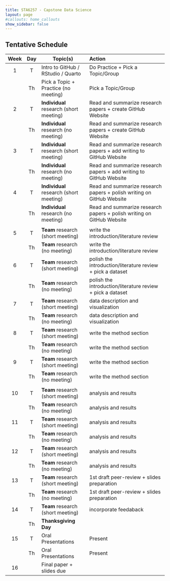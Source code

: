 ```yaml
---
title: STA6257 - Capstone Data Science
layout: page
#callouts: home_callouts
show_sidebar: false
---
```


## Tentative Schedule

| **Week** | **Day**  | **Topic(s)** | **Action** | 
|:-:|:-:|------------------|:--|
| 1    | T   | Intro to GitHub / RStudio / Quarto   |Do Practice + Pick a Topic/Group  |
|      | Th  | Pick a Topic + Practice (no meeting) |Pick a Topic/Group |
| 2    | T   | **Individual** research (short meeting)  | Read and summarize research papers + create GitHub Website|
|      | Th  | **Individual** research (no meeting)     | Read and summarize research papers + create GitHub Website|
| 3    | T   | **Individual** research (short meeting)  | Read and summarize research papers + add writing to GitHub Website|
|      | Th  | **Individual** research (no meeting)     | Read and summarize research papers + add writing to GitHub Website|
| 4    | T   | **Individual** research (short meeting)     | Read and summarize research papers + polish writing on GitHub Website|
|      | Th  | **Individual** research (no meeting) | Read and summarize research papers + polish writing on GitHub Website| 
|     |     |        |    |
| 5    | T   | **Team** research (short meeting) | write the introduction/literature review|
|      | Th  | **Team** research (no meeting) | write the introduction/literature review|
| 6    | T   | **Team** research (short meeting) | polish the introduction/literature review + pick a dataset|
|      | Th  | **Team** research (no meeting)| polish the introduction/literature review + pick a dataset |
| 7    | T   | **Team** research (short meeting) | data description and visualization |
|      | Th  | **Team** research (no meeting) | data description and visualization |  
| 8    | T   | **Team** research (short meeting) | write the method section| 
|      | Th  | **Team** research (no meeting)| write the method section| 
| 9    | T   | **Team**  research (short meeting) | write the method section|
|      | Th  | **Team**  research (no meeting) | write the method section|
|     |     |        |    |
| 10   | T   | **Team** research (short meeting) | analysis and results |
|      | Th  | **Team** research (no meeting) | analysis and results | 
| 11   | T   | **Team** research (short meeting) | analysis and results | 
|      | Th  | **Team** research (no meeting) |analysis and results | 
| 12   | T   | **Team** research (short meeting) | analysis and results|
|      | Th  | **Team** research (no meeting) | analysis and results| 
| 13   | T   | **Team** research (short meeting) | 1st draft peer-review + slides preparation|
|      | Th  | **Team** research (no meeting) | 1st draft peer-review + slides preparation | 
| 14   | T   | **Team** research (short meeting) | incorporate feedaback |
|      | Th  | **Thanksgiving Day**| | 
| 15   | T   | Oral Presentations | Present |
|      | Th  | Oral Presentations | Present|
| 16   |    | Final paper + slides due | | 
